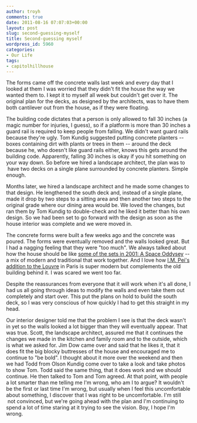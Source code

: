 ```yaml
---
author: troyh
comments: true
date: 2011-08-16 07:07:03+00:00
layout: post
slug: second-guessing-myself
title: Second-guessing myself
wordpress_id: 5960
categories:
- Our Life
tags:
- capitolhillhouse
---
```


The forms came off the concrete walls last week and every day that I looked at them I was worried that they didn't fit the house the way we wanted them to. I kept it to myself all week but couldn't get over it. The original plan for the decks, as designed by the architects, was to have them both cantilever out from the house, as if they were floating.

<!-- more -->

The building code dictates that a person is only allowed to fall 30 inches (a magic number for injuries, I guess), so if a platform is more than 30 inches a guard rail is required to keep people from falling. We didn't want guard rails because they're ugly. Tom Kundig suggested putting concrete planters -- boxes containing dirt with plants or trees in them -- around the deck because he, who doesn't like guard rails either, knows this gets around the building code. Apparently, falling 30 inches is okay if you hit something on your way down. So before we hired a landscape architect, the plan was to  have two decks on a single plane surrounded by concrete planters. Simple enough.

Months later, we hired a landscape architect and he made some changes to that design. He lengthened the south deck and, instead of a single plane, made it drop by two steps to a sitting area and then another two steps to the original grade where our dining area would be. We loved the changes, but ran them by Tom Kundig to double-check and he liked it better than his own design. So we had been set to go forward with the design as soon as the house interior was complete and we were moved in.

The concrete forms were built a few weeks ago and the concrete was poured. The forms were eventually removed and the walls looked great. But I had a nagging feeling that they were "too much". We always talked about how the house should be like [some of the sets in 2001: A Space Oddysey](http://www.google.com/search?q=2001+a+space+odyssey&hl=en&client=safari&rls=en&prmd=ivnsb&tbm=isch&tbo=u&source=univ&sa=X&ei=TNdSTrzYOKPniAKf-PTnDA&ved=0CHAQsAQ&biw=1068&bih=1066) -- a mix of modern and traditional that work together. And I love how [I.M. Pei's addition to the Louvre](http://www.google.com/search?q=the+louvre+paris&hl=en&client=safari&rls=en&prmd=ivnsm&tbm=isch&tbo=u&source=univ&sa=X&ei=z9ZSTsWdA-rSiAKymIjtDA&ved=0CEAQsAQ&biw=1068&bih=1066) in Paris is super modern but complements the old building behind it. I was scared we went too far.

Despite the reassurances from everyone that it will work when it's all done, I had us all going through ideas to modify the walls and even take them out completely and start over. This put the plans on hold to build the south deck, so I was very conscious of how quickly I had to get this straight in my head.

Our interior designer told me that the problem I see is that the deck wasn't in yet so the walls looked a lot bigger than they will eventually appear. That was true. Scott, the landscape architect, assured me that it continues the changes we made in the kitchen and family room and to the outside, which is what we asked for. Jim Dow came over and said that he likes it, that it does fit the big blocky buttresses of the house and encouraged me to continue to "be bold". I thought about it more over the weekend and then we had Todd from Olson Kundig come over to take a look and take photos to show Tom. Todd said the same thing, that it does work and we should continue. He then talked to Tom and Tom agreed. At that point, with people a lot smarter than me telling me I'm wrong, who am I to argue? It wouldn't be the first or last time I'm wrong, but usually when I feel this uncomfortable about something, I discover that I was right to be uncomfortable. I'm still  not convinced, but we're going ahead with the plan and I'm continuing to spend a lot of time staring at it trying to see the vision. Boy, I hope I'm wrong.


